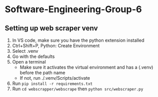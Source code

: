 # Software-Engineering-Group-6

## Setting up web scraper venv

1. In VS code, make sure you have the python extension installed
2. Ctrl+Shift+P, Python: Create Environment
3. Select .venv
4. Go with the defaults
5. Open a terminal
   - Make sure it activates the virtual environment and has a (.venv) before the path name
   - If not, run ./.venv/Scripts/activate
6. Run `pip install -r requirements.txt`
7. Run `cd webscrapper/webscrape` then `python src/webscraper.py`
